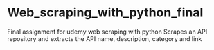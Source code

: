 # Web_scraping_with_python_final
Final assignment for udemy web scraping with python
Scrapes an API repository and extracts the API name, description, category and link
